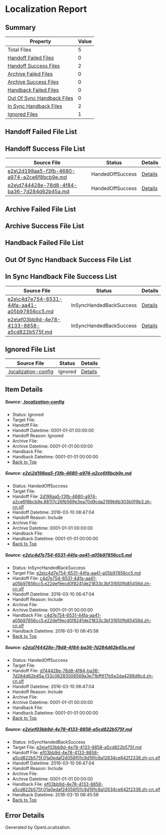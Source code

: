 # <a name='report-top'></a> Localization Report

## Summary
 Property | Value 
 -------- | ----- 
 Total Files | 5
[ Handoff Failed Files ](#handoff-failed-list)| 0
[ Handoff Success Files ](#handoff-success-list)| 2
[ Archive Failed Files ](#archive-failed-list)| 0
[ Archive Success Files ](#archive-success-list)| 0
[ Handback Failed Files ](#handback-failed-list)| 0
[ Out Of Sync Handback Files ](#outofsync-handback-success-list)| 0
[ In Sync Handback Files ](#insync-handback-success-list)| 2
[ Ignored Files ](#ignored-list)| 1

## <a name='handoff-failed-list'></a> Handoff Failed File List

## <a name='handoff-success-list'></a> Handoff Success File List
 Source File | Status | Details 
 ----------- | ------ | ------- 
 [e2e\2d198aa5-f3fb-4680-a974-a2ce6f8bcb9e.md](https://github.com/OpenLocalizationTest/oltest/blob/8619f0e391ae5b0fb914d1ba7a541ccf77010a3b/e2e/2d198aa5-f3fb-4680-a974-a2ce6f8bcb9e.md) | HandedOffSuccess | [Details](#94b349e4fb4fcbc2b22376251c8092462da69bed1)
 [e2e\d744428e-78d8-4f84-ba36-7d284d62b45a.md](https://github.com/OpenLocalizationTest/oltest/blob/8619f0e391ae5b0fb914d1ba7a541ccf77010a3b/e2e/d744428e-78d8-4f84-ba36-7d284d62b45a.md) | HandedOffSuccess | [Details](#404cbea6edf536e47ea377a9c7be68f05642ff763)

## <a name='archive-failed-list'></a> Archive Failed File List

## <a name='archive-success-list'></a> Archive Success File List

## <a name='handback-failed-list'></a> Handback Failed File List

## <a name='outofsync-handback-success-list'></a> Out Of Sync Handback Success File List

## <a name='insync-handback-success-list'></a> In Sync Handback File Success List
 Source File | Status | Details 
 ----------- | ------ | ------- 
 [e2e\c4d7e754-6531-44fa-aa41-a05b97856cc5.md](https://github.com/OpenLocalizationTest/oltest/blob/d27144cb5f003b0291c8852cac18f26d84f9a402/e2e/c4d7e754-6531-44fa-aa41-a05b97856cc5.md) | InSyncHandedBackSuccess | [Details](#2ebc52d0d9197cf2c8e0a4b7ee8daa0871e128582)
 [e2e\ef03bb9d-4e78-4133-8858-a5cd822b575f.md](https://github.com/OpenLocalizationTest/oltest/blob/d27144cb5f003b0291c8852cac18f26d84f9a402/e2e/ef03bb9d-4e78-4133-8858-a5cd822b575f.md) | InSyncHandedBackSuccess | [Details](#0f7887f29a1aa6516bd49e369dbee4ee0de29d634)

## <a name='ignored-list'></a> Ignored File List
 Source File | Status | Details 
 ----------- | ------ | ------- 
 [.localization-config](https://github.com/OpenLocalizationTest/oltest/blob/8619f0e391ae5b0fb914d1ba7a541ccf77010a3b/.localization-config) | Ignored | [Details](#66aca4b1c2f43b14ec41e0e427345df94af1d5e10)

## Item Details
##### <a name='66aca4b1c2f43b14ec41e0e427345df94af1d5e10'></a> Source: [.localization-config](https://github.com/OpenLocalizationTest/oltest/blob/8619f0e391ae5b0fb914d1ba7a541ccf77010a3b/.localization-config)
* Status: Ignored
* Target File: 
* Handoff File: 
* Handoff Datetime: 0001-01-01 00:00:00
* Handoff Reason: Ignored
* Archive File: 
* Archive Datetime: 0001-01-01 00:00:00
* Handback File: 
* Handback Datetime: 0001-01-01 00:00:00
* [Back to Top](#report-top)

##### <a name='94b349e4fb4fcbc2b22376251c8092462da69bed1'></a> Source: [e2e\2d198aa5-f3fb-4680-a974-a2ce6f8bcb9e.md](https://github.com/OpenLocalizationTest/oltest/blob/8619f0e391ae5b0fb914d1ba7a541ccf77010a3b/e2e/2d198aa5-f3fb-4680-a974-a2ce6f8bcb9e.md)
* Status: HandedOffSuccess
* Target File: 
* Handoff File: [2d198aa5-f3fb-4680-a974-a2ce6f8bcb9e.88117c26fb569e3ea70d9cda2199b6b303b0f9b3.zh-cn.xlf](https://github.com/OpenLocalizationTestOrg/olhandoff/blob/174ef8fddf61048de1e7f38f58e8cb8761311428/ol-handoff/OpenLocalizationTestOrg/oltest.zh-cn/xinjiang/low/2d198aa5-f3fb-4680-a974-a2ce6f8bcb9e.88117c26fb569e3ea70d9cda2199b6b303b0f9b3.zh-cn.xlf)
* Handoff Datetime: 2016-03-10 06:47:04
* Handoff Reason: Include
* Archive File: 
* Archive Datetime: 0001-01-01 00:00:00
* Handback File: 
* Handback Datetime: 0001-01-01 00:00:00
* [Back to Top](#report-top)

##### <a name='2ebc52d0d9197cf2c8e0a4b7ee8daa0871e128582'></a> Source: [e2e\c4d7e754-6531-44fa-aa41-a05b97856cc5.md](https://github.com/OpenLocalizationTest/oltest/blob/d27144cb5f003b0291c8852cac18f26d84f9a402/e2e/c4d7e754-6531-44fa-aa41-a05b97856cc5.md)
* Status: InSyncHandedBackSuccess
* Target File: [e2e\c4d7e754-6531-44fa-aa41-a05b97856cc5.md](https://github.com/OpenLocalizationTestOrg/oltest.zh-cn/blob/b4e7f5a1e9591cbdaa3aa186c7179d111022e7f9/e2e/c4d7e754-6531-44fa-aa41-a05b97856cc5.md)
* Handoff File: [c4d7e754-6531-44fa-aa41-a05b97856cc5.e22def9ecd0f8241de21833c3bf31650fb85456d.zh-cn.xlf](https://github.com/OpenLocalizationTestOrg/olhandoff/blob/174ef8fddf61048de1e7f38f58e8cb8761311428/ol-handoff/OpenLocalizationTestOrg/oltest.zh-cn/xinjiang/low/c4d7e754-6531-44fa-aa41-a05b97856cc5.e22def9ecd0f8241de21833c3bf31650fb85456d.zh-cn.xlf)
* Handoff Datetime: 2016-03-10 06:47:04
* Handoff Reason: Include
* Archive File: 
* Archive Datetime: 0001-01-01 00:00:00
* Handback File: [c4d7e754-6531-44fa-aa41-a05b97856cc5.e22def9ecd0f8241de21833c3bf31650fb85456d.zh-cn.xlf](https://github.com/OpenLocalizationTestOrg/olhandback/blob/36824406f6d0a14ec327dc92545979aa65abf601/ol-handback/OpenLocalizationTestOrg/oltest.zh-cn/xinjiang/high/c4d7e754-6531-44fa-aa41-a05b97856cc5.e22def9ecd0f8241de21833c3bf31650fb85456d.zh-cn.xlf)
* Handback Datetime: 2016-03-10 06:45:58
* [Back to Top](#report-top)

##### <a name='404cbea6edf536e47ea377a9c7be68f05642ff763'></a> Source: [e2e\d744428e-78d8-4f84-ba36-7d284d62b45a.md](https://github.com/OpenLocalizationTest/oltest/blob/8619f0e391ae5b0fb914d1ba7a541ccf77010a3b/e2e/d744428e-78d8-4f84-ba36-7d284d62b45a.md)
* Status: HandedOffSuccess
* Target File: 
* Handoff File: [d744428e-78d8-4f84-ba36-7d284d62b45a.f33c06283006569a3e71bff617b5e2da4288d9cd.zh-cn.xlf](https://github.com/OpenLocalizationTestOrg/olhandoff/blob/174ef8fddf61048de1e7f38f58e8cb8761311428/ol-handoff/OpenLocalizationTestOrg/oltest.zh-cn/xinjiang/low/d744428e-78d8-4f84-ba36-7d284d62b45a.f33c06283006569a3e71bff617b5e2da4288d9cd.zh-cn.xlf)
* Handoff Datetime: 2016-03-10 06:47:04
* Handoff Reason: Include
* Archive File: 
* Archive Datetime: 0001-01-01 00:00:00
* Handback File: 
* Handback Datetime: 0001-01-01 00:00:00
* [Back to Top](#report-top)

##### <a name='0f7887f29a1aa6516bd49e369dbee4ee0de29d634'></a> Source: [e2e\ef03bb9d-4e78-4133-8858-a5cd822b575f.md](https://github.com/OpenLocalizationTest/oltest/blob/d27144cb5f003b0291c8852cac18f26d84f9a402/e2e/ef03bb9d-4e78-4133-8858-a5cd822b575f.md)
* Status: InSyncHandedBackSuccess
* Target File: [e2e\ef03bb9d-4e78-4133-8858-a5cd822b575f.md](https://github.com/OpenLocalizationTestOrg/oltest.zh-cn/blob/b4e7f5a1e9591cbdaa3aa186c7179d111022e7f9/e2e/ef03bb9d-4e78-4133-8858-a5cd822b575f.md)
* Handoff File: [ef03bb9d-4e78-4133-8858-a5cd822b575f.01a0edaf24056f01c9d191c8a12634ce642f2338.zh-cn.xlf](https://github.com/OpenLocalizationTestOrg/olhandoff/blob/174ef8fddf61048de1e7f38f58e8cb8761311428/ol-handoff/OpenLocalizationTestOrg/oltest.zh-cn/xinjiang/low/ef03bb9d-4e78-4133-8858-a5cd822b575f.01a0edaf24056f01c9d191c8a12634ce642f2338.zh-cn.xlf)
* Handoff Datetime: 2016-03-10 06:47:04
* Handoff Reason: Include
* Archive File: 
* Archive Datetime: 0001-01-01 00:00:00
* Handback File: [ef03bb9d-4e78-4133-8858-a5cd822b575f.01a0edaf24056f01c9d191c8a12634ce642f2338.zh-cn.xlf](https://github.com/OpenLocalizationTestOrg/olhandback/blob/36824406f6d0a14ec327dc92545979aa65abf601/ol-handback/OpenLocalizationTestOrg/oltest.zh-cn/xinjiang/high/ef03bb9d-4e78-4133-8858-a5cd822b575f.01a0edaf24056f01c9d191c8a12634ce642f2338.zh-cn.xlf)
* Handback Datetime: 2016-03-10 06:45:58
* [Back to Top](#report-top)


## Error Details

Generated by OpenLocalization.
